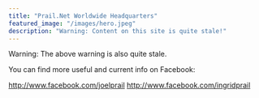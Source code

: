 ```yaml
---
title: "Prail.Net Worldwide Headquarters"
featured_image: "/images/hero.jpeg"
description: "Warning: Content on this site is quite stale!"
---
```

Warning: The above warning is also quite stale.

You can find more useful and current info on Facebook:

http://www.facebook.com/joelprail
http://www.facebook.com/ingridprail